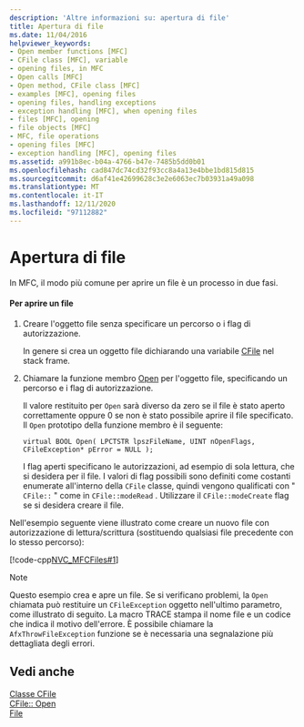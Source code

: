 ```yaml
---
description: 'Altre informazioni su: apertura di file'
title: Apertura di file
ms.date: 11/04/2016
helpviewer_keywords:
- Open member functions [MFC]
- CFile class [MFC], variable
- opening files, in MFC
- Open calls [MFC]
- Open method, CFile class [MFC]
- examples [MFC], opening files
- opening files, handling exceptions
- exception handling [MFC], when opening files
- files [MFC], opening
- file objects [MFC]
- MFC, file operations
- opening files [MFC]
- exception handling [MFC], opening files
ms.assetid: a991b8ec-b04a-4766-b47e-7485b5dd0b01
ms.openlocfilehash: cad847dc74cd32f93cc8a4a13e4bbe1bd815d815
ms.sourcegitcommit: d6af41e42699628c3e2e6063ec7b03931a49a098
ms.translationtype: MT
ms.contentlocale: it-IT
ms.lasthandoff: 12/11/2020
ms.locfileid: "97112882"
---
```

# <a name="opening-files"></a>Apertura di file

In MFC, il modo più comune per aprire un file è un processo in due fasi.

#### <a name="to-open-a-file"></a>Per aprire un file

1. Creare l'oggetto file senza specificare un percorso o i flag di autorizzazione.

   In genere si crea un oggetto file dichiarando una variabile [CFile](reference/cfile-class.md) nel stack frame.

1. Chiamare la funzione membro [Open](reference/cfile-class.md#open) per l'oggetto file, specificando un percorso e i flag di autorizzazione.

   Il valore restituito per `Open` sarà diverso da zero se il file è stato aperto correttamente oppure 0 se non è stato possibile aprire il file specificato. Il `Open` prototipo della funzione membro è il seguente:

   `virtual BOOL Open( LPCTSTR lpszFileName, UINT nOpenFlags, CFileException* pError = NULL );`

   I flag aperti specificano le autorizzazioni, ad esempio di sola lettura, che si desidera per il file. I valori di flag possibili sono definiti come costanti enumerate all'interno della `CFile` classe, quindi vengono qualificati con " `CFile::` " come in `CFile::modeRead` . Utilizzare il `CFile::modeCreate` flag se si desidera creare il file.

Nell'esempio seguente viene illustrato come creare un nuovo file con autorizzazione di lettura/scrittura (sostituendo qualsiasi file precedente con lo stesso percorso):

[!code-cpp[NVC_MFCFiles#1](../atl-mfc-shared/reference/codesnippet/cpp/opening-files_1.cpp)]

> [!NOTE]
> Questo esempio crea e apre un file. Se si verificano problemi, la `Open` chiamata può restituire un `CFileException` oggetto nell'ultimo parametro, come illustrato di seguito. La macro TRACE stampa il nome file e un codice che indica il motivo dell'errore. È possibile chiamare la `AfxThrowFileException` funzione se è necessaria una segnalazione più dettagliata degli errori.

## <a name="see-also"></a>Vedi anche

[Classe CFile](reference/cfile-class.md)<br/>
[CFile:: Open](reference/cfile-class.md#open)<br/>
[File](files-in-mfc.md)
